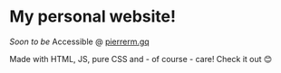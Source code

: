 # My personal website!

_Soon to be_ Accessible @ [pierrerm.gq](www.pierrerm.gq)

Made with HTML, JS, pure CSS and - of course - care! Check it out :blush:
